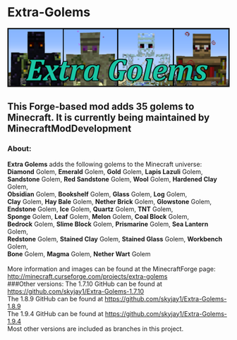 # Extra-Golems
![alt text](https://raw.githubusercontent.com/skyjay1/img/master/extragolems/golem_logo.png "Extra Golems Logo")<br>
## This Forge-based mod adds 35 golems to Minecraft. It is currently being maintained by MinecraftModDevelopment<br>
### About:
<b>Extra Golems</b> adds the following golems to the Minecraft universe:<br>
<b>Diamond</b> Golem, <b>Emerald</b> Golem, <b>Gold</b> Golem, <b>Lapis Lazuli</b> Golem,<br>
<b>Sandstone</b> Golem, <b>Red Sandstone</b> Golem, <b>Wool</b> Golem, <b>Hardened Clay</b> Golem,<br>
<b>Obsidian</b> Golem, <b>Bookshelf</b> Golem, <b>Glass</b> Golem, <b>Log</b> Golem,<br>
<b>Clay</b> Golem, <b>Hay Bale</b> Golem, <b>Nether Brick</b> Golem, <b>Glowstone</b> Golem,<br>
<b>Endstone</b> Golem, <b>Ice</b> Golem, <b>Quartz</b> Golem, <b>TNT</b> Golem,<br>
<b>Sponge</b> Golem, <b>Leaf</b> Golem, <b>Melon</b> Golem, <b>Coal Block</b> Golem,<br>
<b>Bedrock</b> Golem, <b>Slime Block</b> Golem, <b>Prismarine</b> Golem, <b>Sea Lantern</b> Golem,<br>
<b>Redstone</b> Golem, <b>Stained Clay</b> Golem, <b>Stained Glass</b> Golem, <b>Workbench</b> Golem,<br>
<b>Bone</b> Golem, <b>Magma</b> Golem, <b>Nether Wart</b> Golem<br>
<br>
More information and images can be found at the MinecraftForge page: http://minecraft.curseforge.com/projects/extra-golems <br>
###Other versions:
The 1.7.10 GitHub can be found at https://github.com/skyjay1/Extra-Golems-1.7.10 <br>
The 1.8.9 GitHub can be found at https://github.com/skyjay1/Extra-Golems-1.8.9 <br>
The 1.9.4 GitHub can be found at https://github.com/skyjay1/Extra-Golems-1.9.4 <br>
Most other versions are included as branches in this project.

